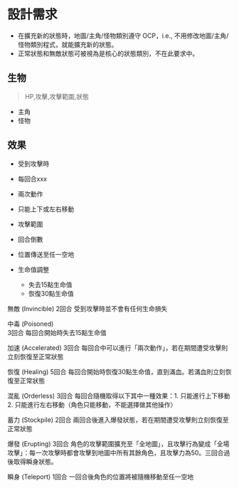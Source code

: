 # 設計需求

- 在擴充新的狀態時，地圖/主角/怪物類別遵守 OCP，i.e., 不用修改地圖/主角/怪物類別程式，就能擴充新的狀態。
- 正常狀態和無敵狀態可被視為是核心的狀態類別，不在此要求中。

## 生物
> HP,攻擊,攻擊範圍,狀態

- 主角
- 怪物

##  效果
- 受到攻擊時
- 每回合xxx
- 兩次動作
- 只能上下或左右移動
- 攻擊範圍
- 回合倒數
- 位置傳送至任一空地

- 生命值調整
    - 失去15點生命值
    - 恢復30點生命值


無敵 (Invincible)
2回合
受到攻擊時並不會有任何生命損失

中毒 (Poisoned)	
3回合
每回合開始時失去15點生命值

加速 (Accelerated)
3回合
每回合中可以進行「兩次動作」，若在期間遭受攻擊則立刻恢復至正常狀態

恢復 (Healing)
5回合
每回合開始時恢復30點生命值，直到滿血。若滿血則立刻恢復至正常狀態

混亂 (Orderless)
3回合
每回合隨機取得以下其中一種效果：1. 只能進行上下移動 2. 只能進行左右移動（角色只能移動，不能選擇做其他操作）

蓄力 (Stockpile)
2回合
兩回合後進入爆發狀態，若在期間遭受攻擊則立刻恢復至正常狀態

爆發 (Erupting)
3回合
角色的攻擊範圍擴充至「全地圖」，且攻擊行為變成「全場攻擊」：每一次攻擊時都會攻擊到地圖中所有其餘角色，且攻擊力為50。三回合過後取得瞬身狀態。

瞬身 (Teleport)
1回合
一回合後角色的位置將被隨機移動至任一空地